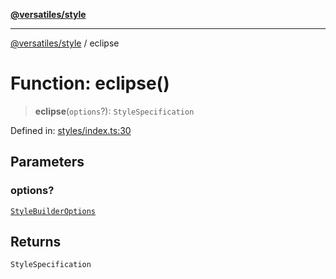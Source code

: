 [**@versatiles/style**](../README.md)

***

[@versatiles/style](../globals.md) / eclipse

# Function: eclipse()

> **eclipse**(`options`?): `StyleSpecification`

Defined in: [styles/index.ts:30](https://github.com/versatiles-org/versatiles-style/blob/d8cc33a46b85aeaa89bfc9bbd1ece1792d845335/src/styles/index.ts#L30)

## Parameters

### options?

[`StyleBuilderOptions`](../interfaces/StyleBuilderOptions.md)

## Returns

`StyleSpecification`
